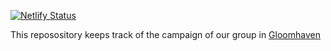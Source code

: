 [![Netlify Status](https://api.netlify.com/api/v1/badges/2c5550ff-2875-4bd1-95fd-4a2b41c9bbf9/deploy-status)](https://app.netlify.com/sites/gloomtree/deploys)

This reposository keeps track of the campaign of our group in [Gloomhaven](https://boardgamegeek.com/boardgame/174430/gloomhaven)
